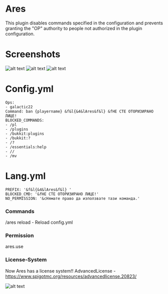# Ares
This plugin disables commands specified in the configuration and prevents granting the "OP" authority to people not authorized in the plugin configuration.

# Screenshots
![alt text](https://cdn.discordapp.com/attachments/768045969199595520/920024284938768384/unknown.png)
![alt text](https://cdn.discordapp.com/attachments/768045969199595520/920025048654446592/unknown.png)
![alt text](https://cdn.discordapp.com/attachments/496237265245437982/920598853126856784/unknown.png)

# Config.yml
```
Ops:
- galactic22
Command: ban {playername} &f&l{&4&lAres&f&l} &fНЕ СТЕ ОТОРИЗИРАНО ЛИЦЕ!
BLOCKED_COMMANDS:
- /pl
- /plugins
- /bukkit:plugins
- /bukkit:?
- /?
- /essentials:help
- //
- /mv
```

# Lang.yml
```
PREFIX: '&f&l{&4&lAres&f&l} '
BLOCKED_CMD: '&fНЕ СТЕ ОТОРИЗИРАНО ЛИЦЕ!'
NO_PERMISSION: '&cНямате право да използвате тази команда.'
```

### Commands
/ares reload - Reload config.yml
### Permission
ares.use

### License-System
Now Ares has a license system!!
AdvancedLicense - https://www.spigotmc.org/resources/advancedlicense.20823/

![alt text](https://cdn.discordapp.com/attachments/496237265245437982/921121642980196362/unknown.png)
